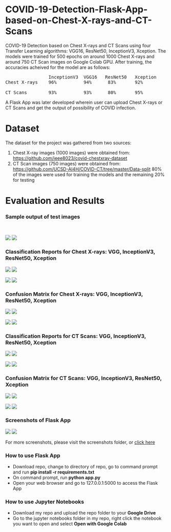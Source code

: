 # COVID-19-Detection-Flask-App-based-on-Chest-X-rays-and-CT-Scans
COVID-19 Detection based on Chest X-rays and CT Scans using four Transfer Learning algorithms: VGG16, ResNet50, InceptionV3, Xception. The models were trained for 500 epochs on around 1000 Chest X-rays and around 750 CT Scan images on Google Colab GPU. After training, the accuracies acheived for the model are as follows:
<pre>
                InceptionV3  VGG16   ResNet50   Xception
Chest X-rays    96%          94%      83%       92%

CT Scans        93%          93%      80%       95%
</pre>
A Flask App was later developed wherein user can upload Chest X-rays or CT Scans and get the output of possibility of COVID infection.

# Dataset
The dataset for the project was gathered from two sources:
1. Chest X-ray images (1000 images) were obtained from: https://github.com/ieee8023/covid-chestxray-dataset
2. CT Scan images (750 images) were obtained from: https://github.com/UCSD-AI4H/COVID-CT/tree/master/Data-split
80% of the images were used for training the models and the remaining 20% for testing

# Evaluation and Results
<h3>Sample output of test images</h3><br>

<img src="https://github.com/kaushikjadhav01/COVID-19-Detection-Flask-App-based-on-Chest-X-rays-and-CT-Scans/blob/master/screenshots/sample_chest.PNG"> <img src="https://github.com/kaushikjadhav01/COVID-19-Detection-Flask-App-based-on-Chest-X-rays-and-CT-Scans/blob/master/screenshots/sample_ct.PNG">

<h3>Classification Reports for Chest X-rays:  VGG, InceptionV3, ResNet50, Xception </h3>

<img src="https://github.com/kaushikjadhav01/COVID-19-Detection-Flask-App-based-on-Chest-X-rays-and-CT-Scans/blob/master/flask%20app/assets/images/vgg_chest_report.PNG"> <img src="https://github.com/kaushikjadhav01/COVID-19-Detection-Flask-App-based-on-Chest-X-rays-and-CT-Scans/blob/master/flask%20app/assets/images/inception_chest_report.PNG">

<img src="https://github.com/kaushikjadhav01/COVID-19-Detection-Flask-App-based-on-Chest-X-rays-and-CT-Scans/blob/master/flask%20app/assets/images/resnet_chest_report.PNG"> <img src="https://github.com/kaushikjadhav01/COVID-19-Detection-Flask-App-based-on-Chest-X-rays-and-CT-Scans/blob/master/flask%20app/assets/images/xception_chest_report.PNG">

<h3>Confusion Matrix for Chest X-rays:  VGG, InceptionV3, ResNet50, Xception </h3>

<img src="https://github.com/kaushikjadhav01/COVID-19-Detection-Flask-App-based-on-Chest-X-rays-and-CT-Scans/blob/master/screenshots/vgg_chest_cm.PNG"> <img src="https://github.com/kaushikjadhav01/COVID-19-Detection-Flask-App-based-on-Chest-X-rays-and-CT-Scans/blob/master/screenshots/inception_chest_cm.PNG">

<img src="https://github.com/kaushikjadhav01/COVID-19-Detection-Flask-App-based-on-Chest-X-rays-and-CT-Scans/blob/master/screenshots/resnet_chest_cm.PNG"> <img src="https://github.com/kaushikjadhav01/COVID-19-Detection-Flask-App-based-on-Chest-X-rays-and-CT-Scans/blob/master/screenshots/xception_chest_cm.PNG">

<h3>Classification Reports for CT Scans:  VGG, InceptionV3, ResNet50, Xception </h3>

<img src="https://github.com/kaushikjadhav01/COVID-19-Detection-Flask-App-based-on-Chest-X-rays-and-CT-Scans/blob/master/flask%20app/assets/images/vgg_ct_report.PNG"> <img src="https://github.com/kaushikjadhav01/COVID-19-Detection-Flask-App-based-on-Chest-X-rays-and-CT-Scans/blob/master/flask%20app/assets/images/inception_ct_report.PNG">

<img src="https://github.com/kaushikjadhav01/COVID-19-Detection-Flask-App-based-on-Chest-X-rays-and-CT-Scans/blob/master/flask%20app/assets/images/resnet_ct_report.PNG"> <img src="https://github.com/kaushikjadhav01/COVID-19-Detection-Flask-App-based-on-Chest-X-rays-and-CT-Scans/blob/master/flask%20app/assets/images/xception_ct_report.PNG">

<h3>Confusion Matrix for CT Scans:  VGG, InceptionV3, ResNet50, Xception </h3>

<img src="https://github.com/kaushikjadhav01/COVID-19-Detection-Flask-App-based-on-Chest-X-rays-and-CT-Scans/blob/master/screenshots/vgg_ct_cm.PNG"> <img src="https://github.com/kaushikjadhav01/COVID-19-Detection-Flask-App-based-on-Chest-X-rays-and-CT-Scans/blob/master/screenshots/inception_ct_cm.PNG">

<img src="https://github.com/kaushikjadhav01/COVID-19-Detection-Flask-App-based-on-Chest-X-rays-and-CT-Scans/blob/master/screenshots/resnet_ct_cm.PNG"> <img src="https://github.com/kaushikjadhav01/COVID-19-Detection-Flask-App-based-on-Chest-X-rays-and-CT-Scans/blob/master/screenshots/xception_ct_cm.PNG">

<h3>Screenshots of Flask App</h3>

<img src="https://github.com/kaushikjadhav01/COVID-19-Detection-Flask-App-based-on-Chest-X-rays-and-CT-Scans/blob/master/screenshots/banner.PNG">

<img src="https://github.com/kaushikjadhav01/COVID-19-Detection-Flask-App-based-on-Chest-X-rays-and-CT-Scans/blob/master/screenshots/banner2.PNG">

For more screenshots, please visit the screenshots folder, or <a href="https://github.com/kaushikjadhav01/COVID-19-Detection-Flask-App-based-on-Chest-X-rays-and-CT-Scans/tree/master/screenshots">click here</a>

<h3> How to use Flask App</h3>
<ul>
  <li>Download repo, change to directory of repo, go to command prompt and run <b>pip install -r requirements.txt</b></li>
  <li>On command prompt, run <b>python app.py</b></li>
  <li>Open your web browser and go to 127.0.0.1:5000 to access the Flask App</li>
</ul>

<h3> How to use Jupyter Notebooks </h3>
<ul>
  <li>Download my repo and upload the repo folder to your <b>Google Drive</b></li>
  <li>Go to the jupyter notebooks folder in my repo, right click the notebook you want to open and select <b>Open with Google Colab</b>   </li>
</ul>
